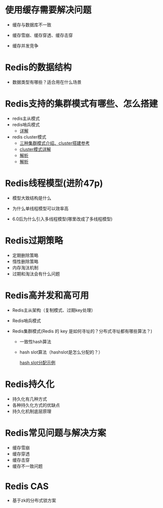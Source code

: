 # 使用缓存需要解决问题

* 缓存与数据库不一致

* 缓存雪崩、缓存穿透、缓存击穿

* 缓存并发竞争


# Redis的数据结构

* 数据类型有哪些？适合用在什么场景

# Redis支持的集群模式有哪些、怎么搭建

* redis主从模式
* redis哨兵模式
  * [详解](https://www.rstk.cn/news/1600247.html?action=onClick)
* redis cluster模式
  * [三种集群模式介绍、cluster搭建参考](https://www.modb.pro/db/102339)
  * [cluster模式详解](https://zhuanlan.zhihu.com/p/347125538)
  * [解析](https://blog.csdn.net/Heart_F/article/details/126251915)
  * [解析](https://zhuanlan.zhihu.com/p/496621413)

# Redis线程模型(进阶47p)

* 模型大致结构是什么
* 为什么单线程模型可以效率高

* 6.0后为什么引入多线程模型(哪里改成了多线程模型)

# Redis过期策略

* 定期删除策略
* 惰性删除策略
* 内存淘汰机制
* 过期和淘汰会有什么问题

# Redis高并发和高可用

* Redis主从架构（复制模式、过期key处理）

* Redis哨兵模式

* Redis集群模式(Redis 的 key 是如何寻址的？分布式寻址都有哪些算法？)

  * 一致性hash算法

  * hash slot算法（hashslot是怎么分配的？）

    [hash slot分配示例](https://pythonjishu.com/ehbkmzkiqjbynfo/)

# Redis持久化

* 持久化有几种方式
* 各种持久化方式的优缺点
* 持久化机制底层原理

# Redis常见问题与解决方案

* 缓存雪崩
* 缓存穿透
* 缓存击穿
* 缓存不一致问题

# Redis CAS

* 基于zk的分布式锁方案